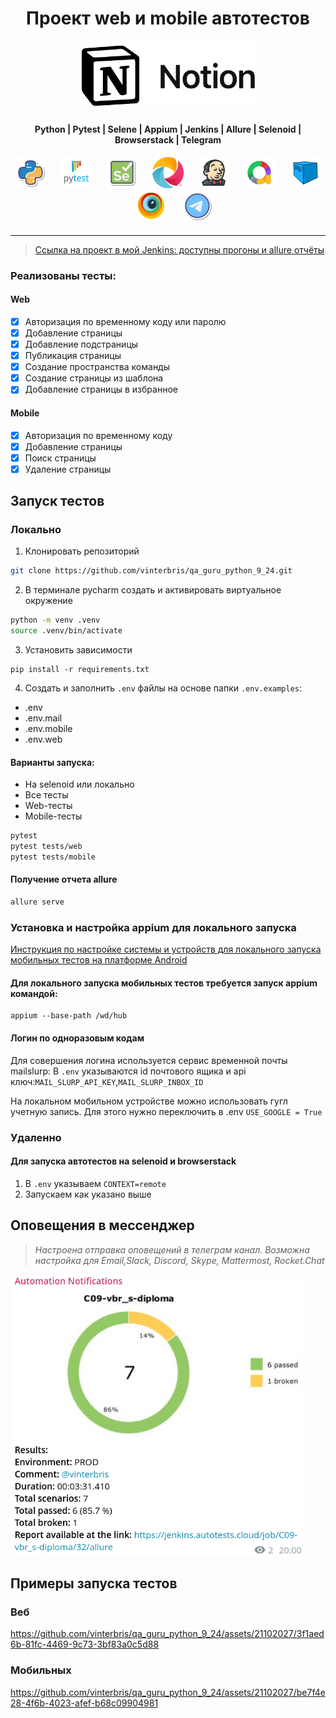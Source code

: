 <h1 align="center">Проект web и mobile автотестов</h1>
<p align="center">
    <a href="https://notion.so">
      <img src="resources/images/notion.png" width="" height="110">
    </a>
</p>



<h4 align="center">Python | Pytest | Selene | Appium | Jenkins | Allure | Selenoid | Browserstack | Telegram</h4>
<h4 align="center">
<img height="50" src="resources/images/Python.png"/>      &nbsp;&nbsp;&nbsp;&nbsp;&nbsp;
<img height="50" src="resources/images/Pytest.svg"/>      &nbsp;&nbsp;&nbsp;&nbsp;&nbsp;
<img height="50" src="resources/images/Selene.png"/>      &nbsp;&nbsp;&nbsp;&nbsp;&nbsp;
<img height="50" src="resources/images/appium.png"/>      &nbsp;&nbsp;&nbsp;&nbsp;&nbsp;
<img height="50" src="resources/images/jenkins.png"/>     &nbsp;&nbsp;&nbsp;&nbsp;&nbsp;
<img height="50" src="resources/images/allure.png"/>      &nbsp;&nbsp;&nbsp;&nbsp;&nbsp;
<img height="50" src="resources/images/Selenoid.svg"/>    &nbsp;&nbsp;&nbsp;&nbsp;&nbsp;
<img height="50" src="resources/images/browserstack.png"/>    &nbsp;&nbsp;&nbsp;&nbsp;&nbsp;
<img height="50" src="resources/images/telegram.png"/>
</h4>



---

> <a target="_blank" href="http://176.123.163.26:8888/job/notion-project/">Ссылка на проект в мой Jenkins: доступны прогоны и allure отчёты</a>


### Реализованы тесты:

#### Web

- [x] Авторизация по временному коду или паролю
- [x] Добавление страницы
- [x] Добавление подстраницы
- [x] Публикация страницы
- [x] Создание пространства команды
- [x] Создание страницы из шаблона
- [x] Добавление страницы в избранное

#### Mobile

- [x] Авторизация по временному коду
- [x] Добавление страницы
- [x] Поиск страницы
- [x] Удаление страницы

## Запуск тестов

### Локально

1. Клонировать репозиторий

```bash
git clone https://github.com/vinterbris/qa_guru_python_9_24.git
```

2. В терминале pycharm создать и активировать виртуальное окружение

```bash
python -m venv .venv 
source .venv/bin/activate 
```

3. Установить зависимости

```
pip install -r requirements.txt 
```

4. Создать и заполнить `.env` файлы на основе папки `.env.examples`:
* .env
* .env.mail
* .env.mobile
* .env.web

#### Варианты запуска:

* На selenoid или локально
* Все тесты
* Web-тесты
* Mobile-тесты

```bash
pytest
pytest tests/web
pytest tests/mobile
```

#### Получение отчета allure

```bash
allure serve
```

### Установка и настройка appium для локального запуска

<a target="_blank" href="https://autotest.how/appium-setup-for-local-android-tutorial-md">Инструкция по настройке системы и устройств для локального запуска мобильных тестов на платформе Android</a>



#### Для локального запуска мобильных тестов требуется запуск appium командой:

```
appium --base-path /wd/hub
```

#### Логин по одноразовым кодам

Для совершения логина используется сервис временной почты mailslurp:
В `.env` указываются id почтового ящика и api ключ:`MAIL_SLURP_API_KEY`,`MAIL_SLURP_INBOX_ID`

На локальном мобильном устройстве можно использовать гугл учетную запись. Для этого нужно переключить в .env
`USE_GOOGLE = True`

### Удаленно

#### Для запуска автотестов на selenoid и browserstack

1. В `.env` указываем `CONTEXT=remote`
2. Запускаем как указано выше



## Оповещения в мессенджер

> _Настроена отправка оповещений в телеграм канал. Возможна настройка для Email,Slack, Discord, Skype, Mattermost,
Rocket.Chat_

<img src="resources/images/screenshot_telegram.png" width="" height="450">

## Примеры запуска тестов

### Веб

https://github.com/vinterbris/qa_guru_python_9_24/assets/21102027/3f1aed6b-81fc-4469-9c73-3bf83a0c5d88

### Мобильных

https://github.com/vinterbris/qa_guru_python_9_24/assets/21102027/be7f4e28-4f6b-4023-afef-b68c09904981



